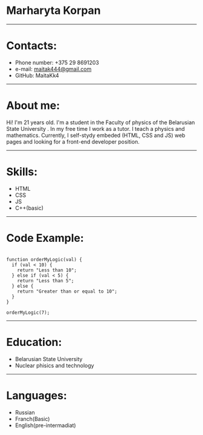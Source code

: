 
# Marharyta Korpan

*******

# Contacts:
* Phone number: +375 29 8691203
* e-mail: maitak444@gmail.com
* GitHub: MaitaKk4

*******
# About me:

Hi! I'm 21 years old. I'm a student in the Faculty of physics of the Belarusian State University . In my free time I work as a tutor. I teach a physics and mathematics. Currently, I self-stydy embeded (HTML, CSS and JS) web pages and looking for a front-end developer position.     

********

# Skills:
* HTML
* CSS
* JS
* C++(basic)

*******

# Code Example:

```

function orderMyLogic(val) {
  if (val < 10) {
    return "Less than 10";
  } else if (val < 5) {
    return "Less than 5";
  } else {
    return "Greater than or equal to 10";
  }
}

orderMyLogic(7);

```
********

# Education:
* Belarusian State University
* Nuclear phisics and technology

********

# Languages:
* Russian
* Franch(Basic)
* English(pre-intermadiat)